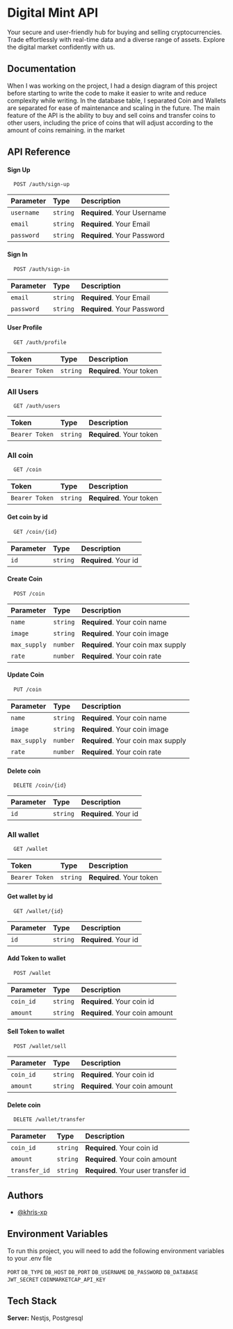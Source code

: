# Digital Mint API

Your secure and user-friendly hub for buying and selling cryptocurrencies. Trade effortlessly with real-time data and a diverse range of assets. Explore the digital market confidently with us.

## Documentation

When I was working on the project, I had a design diagram of this project before starting to write the code to make it easier to write and reduce complexity while writing. In the database table, I separated Coin and Wallets are separated for ease of maintenance and scaling in the future. The main feature of the API is the ability to buy and sell coins and transfer coins to other users, including the price of coins that will adjust according to the amount of coins remaining. in the market

## API Reference

#### Sign Up

```
  POST /auth/sign-up
```

| Parameter  | Type     | Description                 |
| :--------- | :------- | :-------------------------- |
| `username` | `string` | **Required**. Your Username |
| `email`    | `string` | **Required**. Your Email    |
| `password` | `string` | **Required**. Your Password |

#### Sign In

```
  POST /auth/sign-in
```

| Parameter  | Type     | Description                 |
| :--------- | :------- | :-------------------------- |
| `email`    | `string` | **Required**. Your Email    |
| `password` | `string` | **Required**. Your Password |

#### User Profile

```
  GET /auth/profile
```

| Token          | Type     | Description              |
| :------------- | :------- | :----------------------- |
| `Bearer Token` | `string` | **Required**. Your token |

### All Users

```
  GET /auth/users
```

| Token          | Type     | Description              |
| :------------- | :------- | :----------------------- |
| `Bearer Token` | `string` | **Required**. Your token |

### All coin

```
  GET /coin
```

| Token          | Type     | Description              |
| :------------- | :------- | :----------------------- |
| `Bearer Token` | `string` | **Required**. Your token |

#### Get coin by id

```
  GET /coin/{id}
```

| Parameter | Type     | Description           |
| :-------- | :------- | :-------------------- |
| `id`      | `string` | **Required**. Your id |

#### Create Coin

```
  POST /coin
```

| Parameter    | Type     | Description                        |
| :----------- | :------- | :--------------------------------- |
| `name`       | `string` | **Required**. Your coin name       |
| `image`      | `string` | **Required**. Your coin image      |
| `max_supply` | `number` | **Required**. Your coin max supply |
| `rate`       | `number` | **Required**. Your coin rate       |

#### Update Coin

```
  PUT /coin
```

| Parameter    | Type     | Description                        |
| :----------- | :------- | :--------------------------------- |
| `name`       | `string` | **Required**. Your coin name       |
| `image`      | `string` | **Required**. Your coin image      |
| `max_supply` | `number` | **Required**. Your coin max supply |
| `rate`       | `number` | **Required**. Your coin rate       |

#### Delete coin

```
  DELETE /coin/{id}
```

| Parameter | Type     | Description           |
| :-------- | :------- | :-------------------- |
| `id`      | `string` | **Required**. Your id |

### All wallet

```
  GET /wallet
```

| Token          | Type     | Description              |
| :------------- | :------- | :----------------------- |
| `Bearer Token` | `string` | **Required**. Your token |

#### Get wallet by id

```
  GET /wallet/{id}
```

| Parameter | Type     | Description           |
| :-------- | :------- | :-------------------- |
| `id`      | `string` | **Required**. Your id |

#### Add Token to wallet

```
  POST /wallet
```

| Parameter | Type     | Description                    |
| :-------- | :------- | :----------------------------- |
| `coin_id` | `string` | **Required**. Your coin id     |
| `amount`  | `string` | **Required**. Your coin amount |

#### Sell Token to wallet

```
  POST /wallet/sell
```

| Parameter | Type     | Description                    |
| :-------- | :------- | :----------------------------- |
| `coin_id` | `string` | **Required**. Your coin id     |
| `amount`  | `string` | **Required**. Your coin amount |

#### Delete coin

```
  DELETE /wallet/transfer
```

| Parameter     | Type     | Description                         |
| :------------ | :------- | :---------------------------------- |
| `coin_id`     | `string` | **Required**. Your coin id          |
| `amount`      | `string` | **Required**. Your coin amount      |
| `transfer_id` | `string` | **Required**. Your user transfer id |

## Authors

- [@khris-xp](s://github.com/khris-xp)

## Environment Variables

To run this project, you will need to add the following environment variables to your .env file

`PORT`
`DB_TYPE`
`DB_HOST`
`DB_PORT`
`DB_USERNAME`
`DB_PASSWORD`
`DB_DATABASE`
`JWT_SECRET`
`COINMARKETCAP_API_KEY`

## Tech Stack

**Server:** Nestjs, Postgresql
